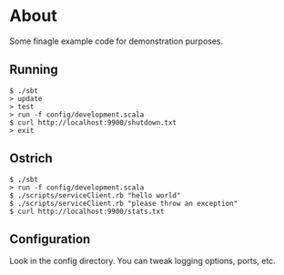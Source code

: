 # About

Some finagle example code for demonstration purposes.

## Running

    $ ./sbt
    > update
    > test
    > run -f config/development.scala
    $ curl http://localhost:9900/shutdown.txt
    > exit

## Ostrich

    $ ./sbt
    > run -f config/development.scala
    $ ./scripts/serviceClient.rb "hello world"
    $ ./scripts/serviceClient.rb "please throw an exception"
    $ curl http://localhost:9900/stats.txt

## Configuration

Look in the config directory. You can tweak logging options, ports, etc.
